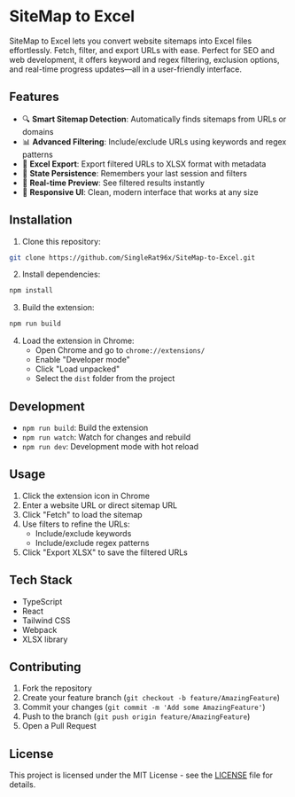# SiteMap to Excel

SiteMap to Excel lets you convert website sitemaps into Excel files effortlessly. Fetch, filter, and export URLs with ease. Perfect for SEO and web development, it offers keyword and regex filtering, exclusion options, and real-time progress updates—all in a user-friendly interface.

## Features

- 🔍 **Smart Sitemap Detection**: Automatically finds sitemaps from URLs or domains
- 📊 **Advanced Filtering**: Include/exclude URLs using keywords and regex patterns
- 💾 **Excel Export**: Export filtered URLs to XLSX format with metadata
- 🔄 **State Persistence**: Remembers your last session and filters
- 🎯 **Real-time Preview**: See filtered results instantly
- 📱 **Responsive UI**: Clean, modern interface that works at any size

## Installation

1. Clone this repository:
```bash
git clone https://github.com/SingleRat96x/SiteMap-to-Excel.git
```

2. Install dependencies:
```bash
npm install
```

3. Build the extension:
```bash
npm run build
```

4. Load the extension in Chrome:
   - Open Chrome and go to `chrome://extensions/`
   - Enable "Developer mode"
   - Click "Load unpacked"
   - Select the `dist` folder from the project

## Development

- `npm run build`: Build the extension
- `npm run watch`: Watch for changes and rebuild
- `npm run dev`: Development mode with hot reload

## Usage

1. Click the extension icon in Chrome
2. Enter a website URL or direct sitemap URL
3. Click "Fetch" to load the sitemap
4. Use filters to refine the URLs:
   - Include/exclude keywords
   - Include/exclude regex patterns
5. Click "Export XLSX" to save the filtered URLs

## Tech Stack

- TypeScript
- React
- Tailwind CSS
- Webpack
- XLSX library

## Contributing

1. Fork the repository
2. Create your feature branch (`git checkout -b feature/AmazingFeature`)
3. Commit your changes (`git commit -m 'Add some AmazingFeature'`)
4. Push to the branch (`git push origin feature/AmazingFeature`)
5. Open a Pull Request

## License

This project is licensed under the MIT License - see the [LICENSE](LICENSE) file for details. 